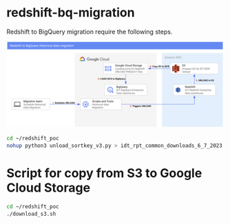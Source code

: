 # redshift-bq-migration
Redshift to BigQuery migration require the following steps.

![Architecture diagram](img/redshif_bq_arch.png)

```sh
cd ~/redshift_poc
nohup python3 unload_sortkey_v3.py > idt_rpt_common_downloads_6_7_2023.out &
```

# Script for copy from S3 to Google Cloud Storage

```sh
cd ~/redshift_poc
./download_s3.sh 
```

